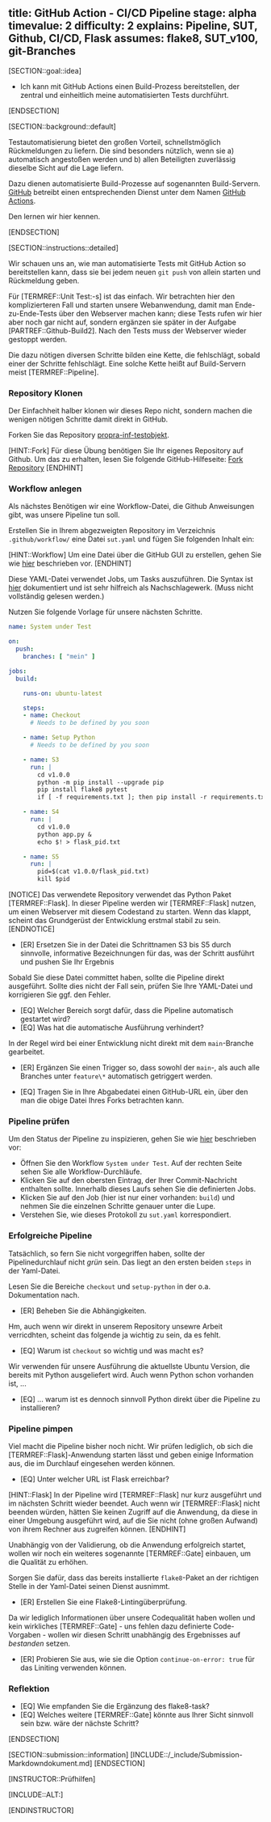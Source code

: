 title: GitHub Action - CI/CD Pipeline
stage: alpha
timevalue: 2
difficulty: 2
explains: Pipeline, SUT, Github, CI/CD, Flask
assumes: flake8, SUT_v100, git-Branches
---

[SECTION::goal::idea]

- Ich kann mit GitHub Actions einen Build-Prozess bereitstellen, der zentral und einheitlich meine
  automatisierten Tests durchführt.

[ENDSECTION]

[SECTION::background::default]

Testautomatisierung bietet den großen Vorteil, schnellstmöglich Rückmeldungen zu liefern.
Die sind besonders nützlich, wenn sie
a) automatisch angestoßen werden und
b) allen Beteiligten zuverlässig dieselbe Sicht auf die Lage liefern.

Dazu dienen automatisierte Build-Prozesse auf sogenannten Build-Servern.
[GitHub](https://github.com/) betreibt einen entsprechenden Dienst unter dem Namen
[GitHub Actions](https://docs.github.com/en/actions).

Den lernen wir hier kennen.

[ENDSECTION]

[SECTION::instructions::detailed]

Wir schauen uns an, wie man automatisierte Tests mit GitHub Action so bereitstellen kann,
dass sie bei jedem neuen `git push` von allein starten und Rückmeldung geben.

Für [TERMREF::Unit Test:-s] ist das einfach. Wir betrachten hier den komplizierteren Fall und
starten unsere Webanwendung, damit man Ende-zu-Ende-Tests über den Webserver
machen kann; diese Tests rufen wir hier aber noch gar nicht auf, sondern ergänzen sie
später in der Aufgabe [PARTREF::Github-Build2].
Nach den Tests muss der Webserver wieder gestoppt werden.

Die dazu nötigen diversen Schritte bilden eine Kette, die fehlschlägt, sobald einer der Schritte
fehlschlägt.
Eine solche Kette heißt auf Build-Servern meist [TERMREF::Pipeline].

### Repository Klonen

Der Einfachheit halber klonen wir dieses Repo nicht, sondern machen die wenigen nötigen Schritte
damit direkt in GitHub.

Forken Sie das Repository [propra-inf-testobjekt](https://github.com/fubinf/propra-inf-testobjekt).

[HINT::Fork]
Für diese Übung benötigen Sie Ihr eigenes Repository auf Github. Um das zu erhalten, lesen Sie
folgende GitHub-Hilfeseite:
[Fork Repository](https://docs.github.com/de/pull-requests/collaborating-with-pull-requests/working-with-forks/fork-a-repo)
[ENDHINT]

### Workflow anlegen

Als nächstes Benötigen wir eine Workflow-Datei, die Github Anweisungen gibt, was unsere Pipeline
tun soll.

Erstellen Sie in Ihrem abgezweigten Repository im Verzeichnis `.github/workflow/` eine Datei
`sut.yaml` und fügen Sie folgenden Inhalt ein:

[HINT::Workflow]
Um eine Datei über die GitHub GUI zu erstellen, gehen Sie wie
[hier](https://docs.github.com/de/repositories/working-with-files/managing-files/creating-new-files#)
beschrieben vor.
[ENDHINT]

Diese YAML-Datei verwendet Jobs, um Tasks auszuführen. Die Syntax ist
[hier](https://docs.github.com/de/actions/writing-workflows/workflow-syntax-for-github-actions)
dokumentiert und ist sehr hilfreich als Nachschlagewerk. (Muss nicht vollständig gelesen werden.)

Nutzen Sie folgende Vorlage für unsere nächsten Schritte.

```yaml
name: System under Test

on:
  push:
    branches: [ "mein" ]

jobs:
  build:

    runs-on: ubuntu-latest

    steps:
    - name: Checkout
      # Needs to be defined by you soon

    - name: Setup Python
      # Needs to be defined by you soon

    - name: S3
      run: |
        cd v1.0.0
        python -m pip install --upgrade pip
        pip install flake8 pytest
        if [ -f requirements.txt ]; then pip install -r requirements.txt; fi

    - name: S4
      run: |
        cd v1.0.0
        python app.py &
        echo $! > flask_pid.txt

    - name: S5
      run: |
        pid=$(cat v1.0.0/flask_pid.txt)
        kill $pid
```

[NOTICE]
Das verwendete Repository verwendet das Python Paket [TERMREF::Flask]. In dieser Pipeline werden wir
[TERMREF::Flask] nutzen, um einen Webserver mit diesem Codestand zu starten. Wenn das klappt, scheint
das Grundgerüst der Entwicklung erstmal stabil zu sein.
[ENDNOTICE]

- [ER] Ersetzen Sie in der Datei die Schrittnamen S3 bis S5 durch sinnvolle, informative Bezeichnungen
  für das, was der Schritt ausführt und pushen Sie Ihr Ergebnis

Sobald Sie diese Datei committet haben, sollte die Pipeline direkt ausgeführt.
Sollte dies nicht der Fall sein, prüfen Sie Ihre YAML-Datei und korrigieren Sie ggf. den Fehler.

- [EQ] Welcher Bereich sorgt dafür, dass die Pipeline automatisch gestartet wird?
- [EQ] Was hat die automatische Ausführung verhindert?

In der Regel wird bei einer Entwicklung nicht direkt mit dem `main`-Branche gearbeitet.

- [ER] Ergänzen Sie einen Trigger so, dass sowohl der `main`-, als auch alle Branches unter `feature\*`
  automatisch getriggert werden.

- [EQ] Tragen Sie in Ihre Abgabedatei einen GitHub-URL ein, über den man die obige Datei Ihres
  Forks betrachten kann.

### Pipeline prüfen

Um den Status der Pipeline zu inspizieren, gehen Sie wie
[hier](https://docs.github.com/de/actions/quickstart#viewing-your-workflow-results) beschrieben vor:

- Öffnen Sie den Workflow `System under Test`.
  Auf der rechten Seite sehen Sie alle Workflow-Durchläufe.
- Klicken Sie auf den obersten Eintrag, der Ihrer Commit-Nachricht enthalten sollte.
  Innerhalb dieses Laufs sehen Sie die definierten Jobs.
- Klicken Sie auf den Job (hier ist nur einer vorhanden: `build`) und nehmen Sie die einzelnen
  Schritte genauer unter die Lupe.
- Verstehen Sie, wie dieses Protokoll zu `sut.yaml` korrespondiert.

### Erfolgreiche Pipeline

Tatsächlich, so fern Sie nicht vorgegriffen haben, sollte der Pipelinedurchlauf nicht _grün_ sein.
Das liegt an den ersten beiden `steps` in der Yaml-Datei.

Lesen Sie die Bereiche `checkout` und `setup-python` in der o.a. Dokumentation nach.

- [ER] Beheben Sie die Abhängigkeiten.

Hm, auch wenn wir direkt in unserem Repository unsewre Arbeit verricdhten, scheint das folgende ja
wichtig zu sein, da es fehlt.

- [EQ] Warum ist `checkout` so wichtig und was macht es?

Wir verwenden für unsere Ausführung die aktuellste Ubuntu Version, die bereits mit Python ausgeliefert
wird.
Auch wenn Python schon vorhanden ist, ...

- [EQ] ... warum ist es dennoch sinnvoll Python direkt über die Pipeline zu installieren?

### Pipeline pimpen

Viel macht die Pipeline bisher noch nicht.
Wir prüfen lediglich, ob sich die [TERMREF::Flask]-Anwendung starten lässt und geben einige Information aus,
die im Durchlauf eingesehen werden können.

- [EQ] Unter welcher URL ist Flask erreichbar?

[HINT::Flask]
In der Pipeline wird [TERMREF::Flask] nur kurz ausgeführt und im nächsten Schritt wieder beendet.
Auch wenn wir [TERMREF::Flask] nicht beenden würden, hätten Sie keinen Zugriff auf die Anwendung,
da diese in einer Umgebung ausgeführt wird, auf die Sie nicht (ohne großen Aufwand) von ihrem
Rechner aus zugreifen können.
[ENDHINT]

Unabhängig von der Validierung, ob die Anwendung erfolgreich startet, wollen wir noch ein weiteres
sogenannte [TERMREF::Gate] einbauen, um die Qualität zu erhöhen.

Sorgen Sie dafür, dass das bereits installierte `flake8`-Paket an der richtigen Stelle in der
Yaml-Datei seinen Dienst ausnimmt.

- [ER] Erstellen Sie eine Flake8-Lintingüberprüfung.

Da wir lediglich Informationen über unsere Codequalität haben wollen und kein wirkliches
[TERMREF::Gate] - uns fehlen dazu definierte Code-Vorgaben - wollen wir diesen Schritt
unabhängig des Ergebnisses auf _bestanden_ setzen.

- [ER] Probieren Sie aus, wie sie die Option `continue-on-error: true` für das Liniting verwenden
  können.

### Reflektion

- [EQ] Wie empfanden Sie die Ergänzung des flake8-task?
- [EQ] Welches weitere [TERMREF::Gate] könnte aus Ihrer Sicht sinnvoll sein bzw. wäre der nächste
  Schritt?

[ENDSECTION]

[SECTION::submission::information]
[INCLUDE::/_include/Submission-Markdowndokument.md]
[ENDSECTION]

[INSTRUCTOR::Prüfhilfen]

[INCLUDE::ALT:]

[ENDINSTRUCTOR]
